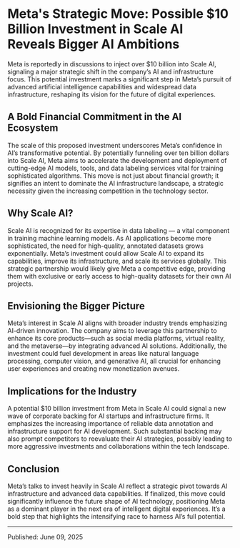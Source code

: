 # Meta's Strategic Move: Possible $10 Billion Investment in Scale AI Reveals Bigger AI Ambitions

Meta is reportedly in discussions to inject over $10 billion into Scale AI, signaling a major strategic shift in the company’s AI and infrastructure focus. This potential investment marks a significant step in Meta’s pursuit of advanced artificial intelligence capabilities and widespread data infrastructure, reshaping its vision for the future of digital experiences.

## A Bold Financial Commitment in the AI Ecosystem

The scale of this proposed investment underscores Meta’s confidence in AI’s transformative potential. By potentially funneling over ten billion dollars into Scale AI, Meta aims to accelerate the development and deployment of cutting-edge AI models, tools, and data labeling services vital for training sophisticated algorithms. This move is not just about financial growth; it signifies an intent to dominate the AI infrastructure landscape, a strategic necessity given the increasing competition in the technology sector.

## Why Scale AI?

Scale AI is recognized for its expertise in data labeling — a vital component in training machine learning models. As AI applications become more sophisticated, the need for high-quality, annotated datasets grows exponentially. Meta’s investment could allow Scale AI to expand its capabilities, improve its infrastructure, and scale its services globally. This strategic partnership would likely give Meta a competitive edge, providing them with exclusive or early access to high-quality datasets for their own AI projects.

## Envisioning the Bigger Picture

Meta’s interest in Scale AI aligns with broader industry trends emphasizing AI-driven innovation. The company aims to leverage this partnership to enhance its core products—such as social media platforms, virtual reality, and the metaverse—by integrating advanced AI solutions. Additionally, the investment could fuel development in areas like natural language processing, computer vision, and generative AI, all crucial for enhancing user experiences and creating new monetization avenues.

## Implications for the Industry

A potential $10 billion investment from Meta in Scale AI could signal a new wave of corporate backing for AI startups and infrastructure firms. It emphasizes the increasing importance of reliable data annotation and infrastructure support for AI development. Such substantial backing may also prompt competitors to reevaluate their AI strategies, possibly leading to more aggressive investments and collaborations within the tech landscape.

## Conclusion

Meta’s talks to invest heavily in Scale AI reflect a strategic pivot towards AI infrastructure and advanced data capabilities. If finalized, this move could significantly influence the future shape of AI technology, positioning Meta as a dominant player in the next era of intelligent digital experiences. It’s a bold step that highlights the intensifying race to harness AI’s full potential.

---

Published: June 09, 2025
